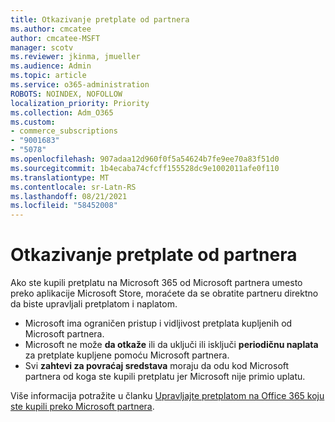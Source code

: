 ```yaml
---
title: Otkazivanje pretplate od partnera
ms.author: cmcatee
author: cmcatee-MSFT
manager: scotv
ms.reviewer: jkinma, jmueller
ms.audience: Admin
ms.topic: article
ms.service: o365-administration
ROBOTS: NOINDEX, NOFOLLOW
localization_priority: Priority
ms.collection: Adm_O365
ms.custom:
- commerce_subscriptions
- "9001683"
- "5078"
ms.openlocfilehash: 907adaa12d960f0f5a54624b7fe9ee70a83f51d0
ms.sourcegitcommit: 1b4ecaba74cfcff155528dc9e1002011afe0f110
ms.translationtype: MT
ms.contentlocale: sr-Latn-RS
ms.lasthandoff: 08/21/2021
ms.locfileid: "58452008"
---
```

# <a name="cancel-subscription-from-partner"></a>Otkazivanje pretplate od partnera

Ako ste kupili pretplatu na Microsoft 365 od Microsoft partnera umesto preko aplikacije Microsoft Store, moraćete da se obratite partneru direktno da biste upravljali pretplatom i naplatom.

- Microsoft ima ograničen pristup i vidljivost pretplata kupljenih od Microsoft partnera. 
- Microsoft ne može **da otkaže** ili da uključi ili isključi **periodičnu naplata** za pretplate kupljene pomoću Microsoft partnera. 
- Svi **zahtevi za povraćaj sredstava** moraju da odu kod Microsoft partnera od koga ste kupili pretplatu jer Microsoft nije primio uplatu. 

Više informacija potražite u članku [Upravljajte pretplatom na Office 365 koju ste kupili preko Microsoft partnera](https://support.microsoft.com/help/4230739/microsoft-account-manage-office-365-subscription-from-third-party). 
